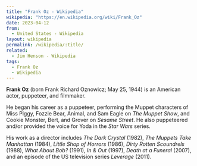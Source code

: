 ```yaml
---
title: "Frank Oz - Wikipedia"
wikipedia: "https://en.wikipedia.org/wiki/Frank_Oz"
date: 2023-04-12
from:
  - United States - Wikipedia
layout: wikipedia
permalink: /wikipedia/:title/
related:
  - Jim Henson - Wikipedia
tags:
  - Frank Oz
  - Wikipedia
---
```

**Frank Oz** (born Frank Richard Oznowicz; May 25, 1944) is an American actor, puppeteer, and filmmaker.

He began his career as a puppeteer, performing the Muppet characters of Miss Piggy, Fozzie Bear, Animal, and Sam Eagle on *The Muppet Show*, and Cookie Monster, Bert, and Grover on *Sesame Street*. He also puppeteered and/or provided the voice for Yoda in the *Star Wars* series.

His work as a director includes *The Dark Crystal* (1982), *The Muppets Take Manhattan* (1984), *Little Shop of Horrors* (1986), *Dirty Rotten Scoundrels* (1988), *What About Bob?* (1991), *In & Out* (1997), *Death at a Funeral* (2007), and an episode of the US television series *Leverage* (2011).